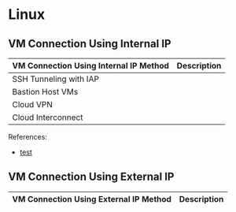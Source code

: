 # Linux

## VM Connection Using Internal IP

| VM Connection Using Internal IP Method | Description |
| --- | --- |
| SSH Tunneling with IAP | |
| Bastion Host VMs | |
| Cloud VPN | |
| Cloud Interconnect | |

References:
* [test](https://cloud.google.com/compute/docs/connect/ssh-internal-ip)

## VM Connection Using External IP

| VM Connection Using External IP Method | Description |
| --- | --- |
